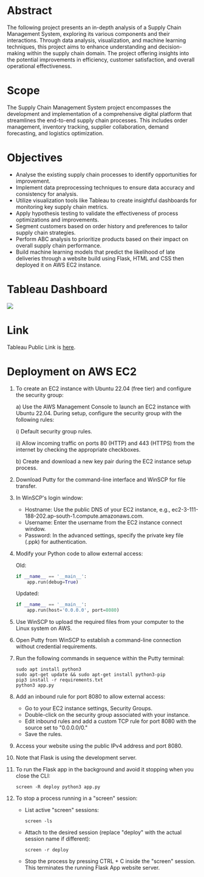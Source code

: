 # Abstract
The following project presents an in-depth analysis of a Supply Chain Management System, exploring its various components and their interactions. Through data analysis, visualization, and machine learning techniques, this project aims to enhance understanding and decision-making within the supply chain domain. The project offering insights into the potential improvements in efficiency, customer satisfaction, and overall operational effectiveness.

# Scope 
The Supply Chain Management System project encompasses the development and implementation of a comprehensive digital platform that streamlines the end-to-end supply chain processes. This includes order management, inventory tracking, supplier collaboration, demand forecasting, and logistics optimization.

# Objectives
-	Analyse the existing supply chain processes to identify opportunities for improvement.
-	Implement data preprocessing techniques to ensure data accuracy and consistency for analysis.
-	Utilize visualization tools like Tableau to create insightful dashboards for monitoring key supply chain metrics.
-	Apply hypothesis testing to validate the effectiveness of process optimizations and improvements.
-	Segment customers based on order history and preferences to tailor supply chain strategies.
-	Perform ABC analysis to prioritize products based on their impact on overall supply chain performance.
-	Build machine learning models that predict the likelihood of late deliveries through a website build using Flask, HTML and CSS then deployed it on AWS EC2 instance.

# Tableau Dashboard
<div class='tableauPlaceholder' id='viz1694180911303' style='position: relative'><noscript><a href='#'><img alt=' ' src='https:&#47;&#47;public.tableau.com&#47;static&#47;images&#47;Sa&#47;SalesReport_16925513303360&#47;Dashboard&#47;1_rss.png' style='border: none' /></a></noscript><object class='tableauViz'  style='display:none;'><param name='host_url' value='https%3A%2F%2Fpublic.tableau.com%2F' /> <param name='embed_code_version' value='3' /> <param name='path' value='views&#47;SalesReport_16925513303360&#47;Dashboard?:language=en-US&amp;:embed=true&amp;publish=yes' /> <param name='toolbar' value='yes' /><param name='static_image' value='https:&#47;&#47;public.tableau.com&#47;static&#47;images&#47;Sa&#47;SalesReport_16925513303360&#47;Dashboard&#47;1.png' /> <param name='animate_transition' value='yes' /><param name='display_static_image' value='yes' /><param name='display_spinner' value='yes' /><param name='display_overlay' value='yes' /><param name='display_count' value='yes' /><param name='language' value='en-US' /><param name='filter' value='publish=yes' /></object></div>

# Link
Tableau Public Link is [here](https://public.tableau.com/views/SalesReport_16925513303360/Dashboard?:language=en-US&publish=yes&:display_count=n&:origin=viz_share_link).

# Deployment on AWS EC2

1) To create an EC2 instance with Ubuntu 22.04 (free tier) and configure the security group:

   a) Use the AWS Management Console to launch an EC2 instance with Ubuntu 22.04. During setup, configure the security group with the following rules:
   
      i) Default security group rules.
      
      ii) Allow incoming traffic on ports 80 (HTTP) and 443 (HTTPS) from the internet by checking the appropriate checkboxes.
   
   b) Create and download a new key pair during the EC2 instance setup process.

2) Download Putty for the command-line interface and WinSCP for file transfer.

3) In WinSCP's login window:

   - Hostname: Use the public DNS of your EC2 instance, e.g., ec2-3-111-188-202.ap-south-1.compute.amazonaws.com.
   - Username: Enter the username from the EC2 instance connect window.
   - Password: In the advanced settings, specify the private key file (.ppk) for authentication.

4) Modify your Python code to allow external access:

   Old:
   ```python
   if __name__ == '__main__':
       app.run(debug=True)
   ```

   Updated:
   ```python
   if __name__ == '__main__':
       app.run(host='0.0.0.0', port=8080)
   ```

5) Use WinSCP to upload the required files from your computer to the Linux system on AWS.

6) Open Putty from WinSCP to establish a command-line connection without credential requirements.

7) Run the following commands in sequence within the Putty terminal:

   ```
   sudo apt install python3
   sudo apt-get update && sudo apt-get install python3-pip
   pip3 install -r requirements.txt
   python3 app.py
   ```

8) Add an inbound rule for port 8080 to allow external access:

   - Go to your EC2 instance settings, Security Groups.
   - Double-click on the security group associated with your instance.
   - Edit inbound rules and add a custom TCP rule for port 8080 with the source set to "0.0.0.0/0."
   - Save the rules.

9) Access your website using the public IPv4 address and port 8080.

10) Note that Flask is using the development server.

11) To run the Flask app in the background and avoid it stopping when you close the CLI:

    ```
    screen -R deploy python3 app.py
    ```

12) To stop a process running in a "screen" session:

    - List active "screen" sessions:
      ```
      screen -ls
      ```

    - Attach to the desired session (replace "deploy" with the actual session name if different):
      ```
      screen -r deploy
      ```

    - Stop the process by pressing CTRL + C inside the "screen" session. This terminates the running Flask App website server.
